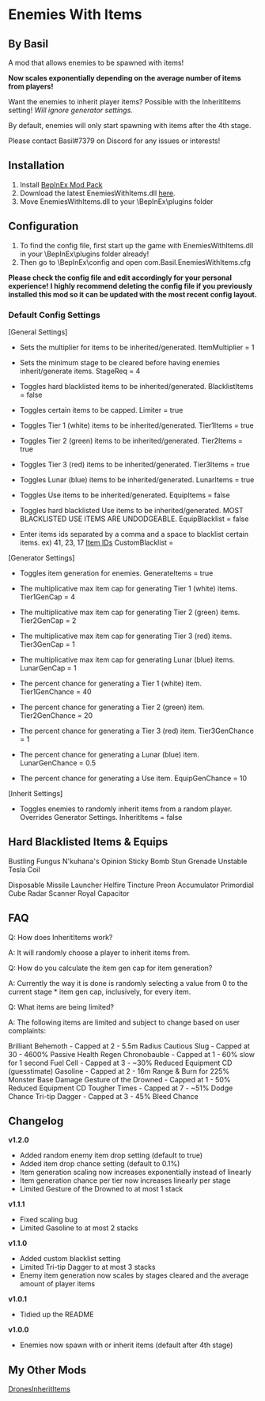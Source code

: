 # Enemies With Items
## By Basil
A mod that allows enemies to be spawned with items!

**Now scales exponentially depending on the average number of items from players!**

Want the enemies to inherit player items? Possible with the InheritItems setting!
*Will ignore generator settings.*

By default, enemies will only start spawning with items after the 4th stage.

Please contact Basil#7379 on Discord for any issues or interests!

## Installation
1. Install [BepInEx Mod Pack](https://thunderstore.io/package/bbepis/BepInExPack/)
2. Download the latest EnemiesWithItems.dll [here](https://thunderstore.io/package/BasilPanda/EnemiesWithItems/).
3. Move EnemiesWithItems.dll to your \BepInEx\plugins folder

## Configuration

1. To find the config file, first start up the game with EnemiesWithItems.dll in your \BepInEx\plugins folder already!
2. Then go to \BepInEx\config and open com.Basil.EnemiesWithItems.cfg

**Please check the config file and edit accordingly for your personal experience!**
**I highly recommend deleting the config file if you previously installed this mod so it can be updated with the most recent config layout.**


### Default Config Settings

[General Settings]

* Sets the multiplier for items to be inherited/generated.
ItemMultiplier = 1

* Sets the minimum stage to be cleared before having enemies inherit/generate items.
StageReq = 4

* Toggles hard blacklisted items to be inherited/generated.
BlacklistItems = false

* Toggles certain items to be capped.
Limiter = true

* Toggles Tier 1 (white) items to be inherited/generated.
Tier1Items = true

* Toggles Tier 2 (green) items to be inherited/generated.
Tier2Items = true

* Toggles Tier 3 (red) items to be inherited/generated.
Tier3Items = true

* Toggles Lunar (blue) items to be inherited/generated.
LunarItems = true

* Toggles Use items to be inherited/generated.
EquipItems = false

* Toggles hard blacklisted Use items to be inherited/generated. MOST BLACKLISTED USE ITEMS ARE UNDODGEABLE.
EquipBlacklist = false

* Enter items ids separated by a comma and a space to blacklist certain items. ex) 41, 23, 17
[Item IDs](https://github.com/risk-of-thunder/R2Wiki/wiki/Item-&-Equipment-IDs-and-Names)
CustomBlacklist = 

[Generator Settings]

* Toggles item generation for enemies.
GenerateItems = true

* The multiplicative max item cap for generating Tier 1 (white) items.
Tier1GenCap = 4

* The multiplicative max item cap for generating Tier 2 (green) items.
Tier2GenCap = 2

* The multiplicative max item cap for generating Tier 3 (red) items.
Tier3GenCap = 1

* The multiplicative max item cap for generating Lunar (blue) items.
LunarGenCap = 1

* The percent chance for generating a Tier 1 (white) item.
Tier1GenChance = 40

* The percent chance for generating a Tier 2 (green) item.
Tier2GenChance = 20

* The percent chance for generating a Tier 3 (red) item.
Tier3GenChance = 1

* The percent chance for generating a Lunar (blue) item.
LunarGenChance = 0.5

* The percent chance for generating a Use item.
EquipGenChance = 10

[Inherit Settings]

* Toggles enemies to randomly inherit items from a random player. Overrides Generator Settings.
InheritItems = false

## Hard Blacklisted Items & Equips

Bustling Fungus
N'kuhana's Opinion
Sticky Bomb
Stun Grenade
Unstable Tesla Coil

Disposable Missile Launcher
Helfire Tincture
Preon Accumulator
Primordial Cube
Radar Scanner
Royal Capacitor

## FAQ

Q: How does InheritItems work?

A: It will randomly choose a player to inherit items from.

Q: How do you calculate the item gen cap for item generation?

A: Currently the way it is done is randomly selecting a value from 0 to the current stage * item gen cap, inclusively, for every item.

Q: What items are being limited?

A: The following items are limited and subject to change based on user complaints:

Brilliant Behemoth - Capped at 2 - 5.5m Radius
Cautious Slug - Capped at 30 - 4600% Passive Health Regen
Chronobauble - Capped at 1 - 60% slow for 1 second
Fuel Cell - Capped at 3 - ~30% Reduced Equipment CD (guesstimate)
Gasoline - Capped at 2 - 16m Range & Burn for 225% Monster Base Damage
Gesture of the Drowned - Capped at 1 - 50% Reduced Equipment CD
Tougher Times - Capped at 7 - ~51% Dodge Chance
Tri-tip Dagger - Capped at 3 - 45% Bleed Chance

## Changelog

**v1.2.0**

- Added random enemy item drop setting (default to true)
- Added item drop chance setting (default to 0.1%)
- Item generation scaling now increases exponentially instead of linearly 
- Item generation chance per tier now increases linearly per stage
- Limited Gesture of the Drowned to at most 1 stack

**v1.1.1**

- Fixed scaling bug
- Limited Gasoline to at most 2 stacks

**v1.1.0**

- Added custom blacklist setting
- Limited Tri-tip Dagger to at most 3 stacks
- Enemy item generation now scales by stages cleared and the average amount of player items

**v1.0.1**

- Tidied up the README

**v1.0.0**

- Enemies now spawn with or inherit items (default after 4th stage)

## My Other Mods

[DronesInheritItems](https://thunderstore.io/package/BasilPanda/DronesInheritItems/)